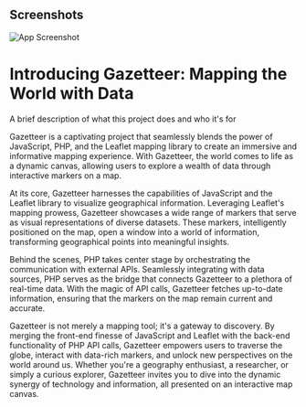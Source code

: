 
## Screenshots

![App Screenshot](https://www.victorsebiotimo.co.uk/libs/images/myprojectnew.png)


# Introducing Gazetteer: Mapping the World with Data

A brief description of what this project does and who it's for

Gazetteer is a captivating project that seamlessly blends the power of JavaScript, PHP, and the Leaflet mapping library to create an immersive and informative mapping experience. With Gazetteer, the world comes to life as a dynamic canvas, allowing users to explore a wealth of data through interactive markers on a map.

At its core, Gazetteer harnesses the capabilities of JavaScript and the Leaflet library to visualize geographical information. Leveraging Leaflet's mapping prowess, Gazetteer showcases a wide range of markers that serve as visual representations of diverse datasets. These markers, intelligently positioned on the map, open a window into a world of information, transforming geographical points into meaningful insights.

Behind the scenes, PHP takes center stage by orchestrating the communication with external APIs. Seamlessly integrating with data sources, PHP serves as the bridge that connects Gazetteer to a plethora of real-time data. With the magic of API calls, Gazetteer fetches up-to-date information, ensuring that the markers on the map remain current and accurate.

Gazetteer is not merely a mapping tool; it's a gateway to discovery. By merging the front-end finesse of JavaScript and Leaflet with the back-end functionality of PHP API calls, Gazetteer empowers users to traverse the globe, interact with data-rich markers, and unlock new perspectives on the world around us. Whether you're a geography enthusiast, a researcher, or simply a curious explorer, Gazetteer invites you to dive into the dynamic synergy of technology and information, all presented on an interactive map canvas.
